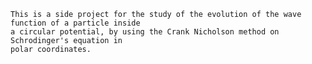     This is a side project for the study of the evolution of the wave function of a particle inside 
    a circular potential, by using the Crank Nicholson method on  Schrodinger's equation in 
    polar coordinates.
